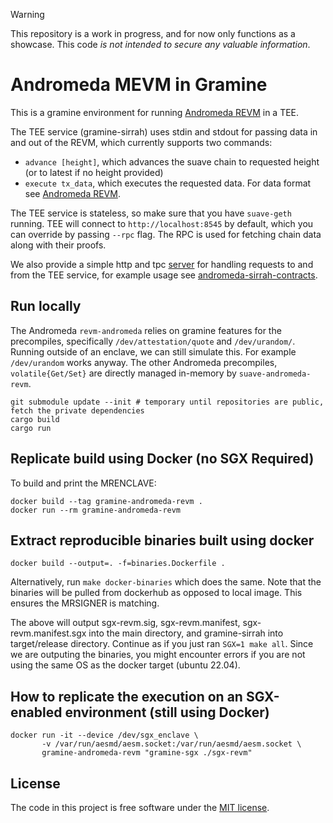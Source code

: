 > [!WARNING]
> This repository is a work in progress, and for now only functions as a showcase. This code *is not intended to secure any valuable information*.

# Andromeda MEVM in Gramine

This is a gramine environment for running [Andromeda REVM](github.com/flashbots/suave-andromeda-revm) in a TEE.

The TEE service (gramine-sirrah) uses stdin and stdout for passing data in and out of the REVM, which currently supports two commands:
* `advance [height]`, which advances the suave chain to requested height (or to latest if no height provided)
* `execute tx_data`, which executes the requested data. For data format see [Andromeda REVM](github.com/flashbots/suave-andromeda-revm).

The TEE service is stateless, so make sure that you have `suave-geth` running. TEE will connect to `http://localhost:8545` by default, which you can override by passing `--rpc` flag. The RPC is used for fetching chain data along with their proofs.

We also provide a simple http and tpc [server](server.py) for handling requests to and from the TEE service, for example usage see [andromeda-sirrah-contracts](github.com/flashbots/andromeda-sirrah-contracts).

## Run locally

The Andromeda `revm-andromeda` relies on gramine features for the precompiles, specifically `/dev/attestation/quote` and `/dev/urandom/`.  
Running outside of an enclave, we can still simulate this. For example `/dev/urandom` works anyway. The other Andromeda precompiles, `volatile{Get/Set}` are directly managed in-memory by `suave-andromeda-revm`. 

```shell
git submodule update --init # temporary until repositories are public, fetch the private dependencies
cargo build
cargo run
```

## Replicate build using Docker (no SGX Required)
To build and print the MRENCLAVE:
```shell
docker build --tag gramine-andromeda-revm .
docker run --rm gramine-andromeda-revm
```

## Extract reproducible binaries built using docker

```shell
docker build --output=. -f=binaries.Dockerfile .
```
Alternatively, run `make docker-binaries` which does the same. Note that the binaries will be pulled from dockerhub as opposed to local image. This ensures the MRSIGNER is matching.  

The above will output sgx-revm.sig, sgx-revm.manifest, sgx-revm.manifest.sgx into the main directory, and gramine-sirrah into target/release directory. Continue as if you just ran `SGX=1 make all`. Since we are outputing the binaries, you might encounter errors if you are not using the same OS as the docker target (ubuntu 22.04).

## How to replicate the execution on an SGX-enabled environment (still using Docker)

```shell
docker run -it --device /dev/sgx_enclave \
       -v /var/run/aesmd/aesm.socket:/var/run/aesmd/aesm.socket \
       gramine-andromeda-revm "gramine-sgx ./sgx-revm"
```

## License

The code in this project is free software under the [MIT license](LICENSE).
